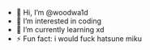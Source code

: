 - 👋 Hi, I’m @woodwa1d
- 👀 I’m interested in coding
- 🌱 I’m currently learning xd
- ⚡ Fun fact: i would fuck hatsune miku

<!---
Lolifizator/Lolifizator is a ✨ special ✨ repository because its `README.md` (this file) appears on your GitHub profile.
You can click the Preview link to take a look at your changes.
--->
